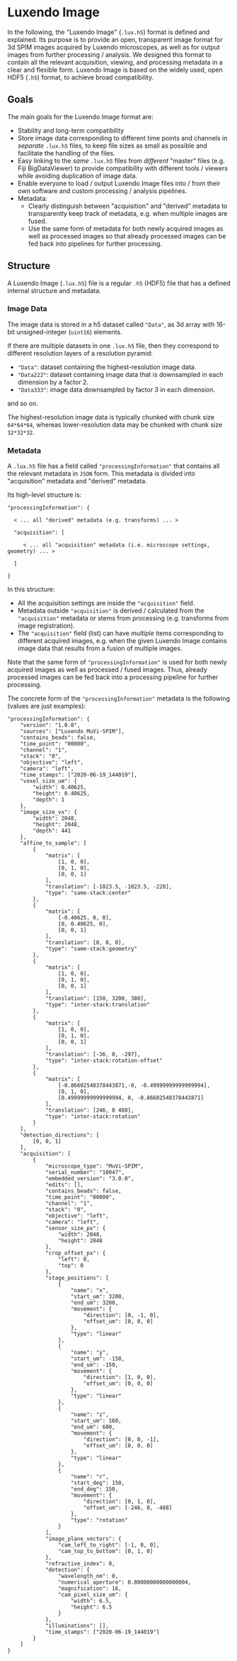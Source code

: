 # Luxendo Image

In the following, the "Luxendo Image" (`.lux.h5`) format is defined and explained.
Its purpose is to provide an open, transparent image format for 3d SPIM images acquired by Luxendo microscopes, as well as for output images from further processing / analysis.
We designed this format to contain all the relevant acquisition, viewing, and processing metadata in a clear and flexible form.
Luxendo Image is based on the widely used, open HDF5 (`.h5`) format, to achieve broad compatibility.

## Goals

The main goals for the Luxendo Image format are:

* Stability and long-term compatibility
* Store image data corresponding to different time points and channels in *separate* `.lux.h5` files, to keep file sizes as small as possible and facilitate the handling of the files.
* Easy linking to the *same* `.lux.h5` files from *different* "master" files (e.g. Fiji BigDataViewer) to provide compatibility with different tools / viewers while avoiding duplication of image data.
* Enable everyone to load / output Luxendo Image files into / from their own software and custom processing / analysis pipelines.
* Metadata:
  - Clearly distinguish between "acquisition" and "derived" metadata to transparently keep track of metadata, e.g. when multiple images are fused.
  - Use the same form of metadata for both newly acquired images as well as processed images so that already processed images can be fed back into pipelines for further processing.
  
## Structure

A Luxendo Image (`.lux.h5`) file is a regular `.h5` (HDF5) file that has a defined internal structure and metadata.

### Image Data

The image data is stored in a h5 dataset called `"Data"`, as 3d array with 16-bit unsigned-integer (`uint16`) elements.

If there are multiple datasets in one `.lux.h5` file, then they correspond to different resolution layers of a resolution pyramid:
* `"Data"`: dataset containing the highest-resolution image data.
* `"Data222"`: dataset containing image data that is downsampled in each dimension by a factor 2.
* `"Data333"`: image data downsampled by factor 3 in each dimension.

and so on.

The highest-resolution image data is typically chunked with chunk size `64*64*64`, whereas lower-resolution data may be chunked with chunk size `32*32*32`.

### Metadata

A `.lux.h5` file has a field called `"processingInformation"` that contains all the relevant metadata in `JSON` form.
This metadata is divided into "acquisition" metadata and "derived" metadata.

Its high-level structure is:

```
"processingInformation": {

  < ... all "derived" metadata (e.g. transforms) ... >

  "acquisition": [
  
     < ... all "acquisition" metadata (i.e. microscope settings, geometry) ... >
  
  ]

}
```
In this structure:
* All the acquisition settings are inside the `"acquisition"` field.
* Metadata outside `"acquisition"` is derived / calculated from the `"acquisition"` metadata or stems from processing (e.g. transforms from image registration).
* The `"acquisition"` field (list) can have *multiple* items corresponding to different acquired images, e.g. when the given Luxendo Image contains image data that results from a fusion of multiple images.

Note that the same form of `"processingInformation"` is used for both newly acquired images as well as processed / fused images. Thus, already processed images can be fed back into a processing pipeline for further processing.

The concrete form of the `"processingInformation"` metadata is the following (values are just examples):

```
"processingInformation": {
    "version": "1.0.0",
    "sources": ["Luxendo MuVi-SPIM"],
    "contains_beads": false,
    "time_point": "00000",
    "channel": "1",
    "stack": "0",
    "objective": "left",
    "camera": "left",
    "time_stamps": ["2020-06-19_144019"],
    "voxel_size_um": {
        "width": 0.40625,
        "height": 0.40625,
        "depth": 1
    },
    "image_size_vx": {
        "width": 2048,
        "height": 2048,
        "depth": 441
    },
    "affine_to_sample": [
        {
            "matrix": [
                [1, 0, 0],
                [0, 1, 0],
                [0, 0, 1]
            ],
            "translation": [-1023.5, -1023.5, -220],
            "type": "same-stack:center"
        },
        {
            "matrix": [
                [-0.40625, 0, 0],
                [0, 0.40625, 0],
                [0, 0, 1]
            ],
            "translation": [0, 0, 0],
            "type": "same-stack:geometry"
        },
        {
            "matrix": [
                [1, 0, 0],
                [0, 1, 0],
                [0, 0, 1]
            ],
            "translation": [150, 3200, 380],
            "type": "inter-stack:translation"
        },
        {
            "matrix": [
                [1, 0, 0],
                [0, 1, 0],
                [0, 0, 1]
            ],
            "translation": [-36, 0, -297],
            "type": "inter-stack:rotation-offset"
        },
        {
            "matrix": [
                [-0.86602540378443871,-0, -0.49999999999999994],
                [0, 1, 0],
                [0.49999999999999994, 0, -0.86602540378443871]
            ],
            "translation": [246, 0 488],
            "type": "inter-stack:rotation"
        }
    ],
    "detection_directions": [
        [0, 0, 1]
    ],
    "acquisition": [
        {
            "microscope_type": "MuVi-SPIM",
            "serial_number": "10047",
            "embedded_version": "3.0.0",
            "edits": [],
            "contains_beads": false,
            "time_point": "00000",
            "channel": "1",
            "stack": "0",
            "objective": "left",
            "camera": "left",
            "sensor_size_px": {
                "width": 2048,
                "height": 2048
            },
            "crop_offset_px": {
                "left": 0,
                "top": 0
            },
            "stage_positions": [
                {
                    "name": "x",
                    "start_um": 3200,
                    "end_um": 3200,
                    "movement": {
                        "direction": [0, -1, 0],
                        "offset_um": [0, 0, 0]
                    },
                    "type": "linear"
                },
                {
                    "name": "y",
                    "start_um": -150,
                    "end_um": -150,
                    "movement": {
                        "direction": [1, 0, 0],
                        "offset_um": [0, 0, 0]
                    },
                    "type": "linear"
                },
                {
                    "name": "z",
                    "start_um": 160,
                    "end_um": 600,
                    "movement": {
                        "direction": [0, 0, -1],
                        "offset_um": [0, 0, 0]
                    },
                    "type": "linear"
                },
                {
                    "name": "r",
                    "start_deg": 150,
                    "end_deg": 150,
                    "movement": {
                        "direction": [0, 1, 0],
                        "offset_um": [-246, 0, -488]
                    },
                    "type": "rotation"
                }
            ],
            "image_plane_vectors": {
                "cam_left_to_right": [-1, 0, 0],
                "cam_top_to_bottom": [0, 1, 0]
            },
            "refractive_index": 0,
            "detection": {
                "wavelength_nm": 0,
                "numerical_aperture": 0.80000000000000004,
                "magnification": 16,
                "cam_pixel_size_um": {
                    "width": 6.5,
                    "height": 6.5
                }
            },
            "illuminations": [],
            "time_stamps": ["2020-06-19_144019"]
        }
    ]
}
```





